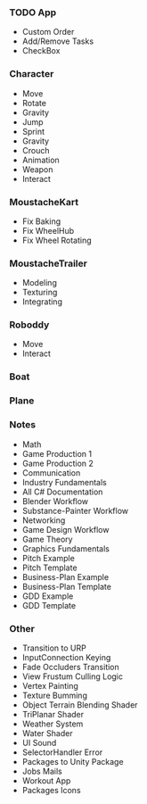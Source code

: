 <link rel="stylesheet" href="../style.css">
<script src="../script.js"></script>

<div class="masonry">
  <div class="masonry-item">
    <h3>TODO App</h3>
    <ul>
      <li onclick="ListOnClick(this)" class="open">Custom Order</li>
      <li onclick="ListOnClick(this)" class="open">Add/Remove Tasks</li>
      <li onclick="ListOnClick(this)" class="open">CheckBox</li>
    </ul>
  </div>
  <div class="masonry-item">
    <h3>Character</h3>
    <ul>
      <li onclick="ListOnClick(this)" class="open">Move</li>
      <li onclick="ListOnClick(this)" class="open">Rotate</li>
      <li onclick="ListOnClick(this)" class="open">Gravity</li>
      <li onclick="ListOnClick(this)" class="open">Jump</li>
      <li onclick="ListOnClick(this)" class="open">Sprint</li>
      <li onclick="ListOnClick(this)" class="open">Gravity</li>
      <li onclick="ListOnClick(this)" class="open">Crouch</li>
      <li onclick="ListOnClick(this)" class="open">Animation</li>
      <li onclick="ListOnClick(this)" class="open">Weapon</li>
      <li onclick="ListOnClick(this)" class="open">Interact</li>
    </ul>
  </div>
  <div class="masonry-item">
    <h3>MoustacheKart</h3>
    <ul>
      <li onclick="ListOnClick(this)" class="open">Fix Baking</li>
      <li onclick="ListOnClick(this)" class="open">Fix WheelHub</li>
      <li onclick="ListOnClick(this)" class="open">Fix Wheel Rotating</li>
    </ul>
  </div>
  <div class="masonry-item">
    <h3>MoustacheTrailer</h3>
    <ul>
      <li onclick="ListOnClick(this)" class="open">Modeling</li>
      <li onclick="ListOnClick(this)" class="open">Texturing</li>
      <li onclick="ListOnClick(this)" class="open">Integrating</li>
    </ul>
  </div>
  <div class="masonry-item">
    <h3>Roboddy</h3>
    <ul>
      <li onclick="ListOnClick(this)" class="open">Move</li>
      <li onclick="ListOnClick(this)" class="open">Interact</li>
    </ul>
  </div>
  <div class="masonry-item">
    <h3>Boat</h3>
    <ul>
    </ul>
  </div>
  <div class="masonry-item">
    <h3>Plane</h3>
    <ul>
    </ul>
  </div>
  <div class="masonry-item">
    <h3>Notes</h3>
    <ul>
      <li onclick="ListOnClick(this)" class="open">Math</li>
      <li onclick="ListOnClick(this)" class="open">Game Production 1</li>
      <li onclick="ListOnClick(this)" class="open">Game Production 2</li>
      <li onclick="ListOnClick(this)" class="open">Communication</li>
      <li onclick="ListOnClick(this)" class="open">Industry Fundamentals</li>
      <li onclick="ListOnClick(this)" class="open">All C# Documentation</li>
      <li onclick="ListOnClick(this)" class="open">Blender Workflow</li>
      <li onclick="ListOnClick(this)" class="open">Substance-Painter Workflow</li>
      <li onclick="ListOnClick(this)" class="open">Networking</li>
      <li onclick="ListOnClick(this)" class="open">Game Design Workflow</li>
      <li onclick="ListOnClick(this)" class="open">Game Theory</li>
      <li onclick="ListOnClick(this)" class="open">Graphics Fundamentals</li>
      <li onclick="ListOnClick(this)" class="open">Pitch Example</li>
      <li onclick="ListOnClick(this)" class="open">Pitch Template</li>
      <li onclick="ListOnClick(this)" class="open">Business-Plan Example</li>
      <li onclick="ListOnClick(this)" class="open">Business-Plan Template</li>
      <li onclick="ListOnClick(this)" class="open">GDD Example</li>
      <li onclick="ListOnClick(this)" class="open">GDD Template</li>
    </ul>
  </div>
  <div class="masonry-item">
    <h3>Other</h3>
    <ul>
      <li onclick="ListOnClick(this)" class="open">Transition to URP</li>
      <li onclick="ListOnClick(this)" class="open">InputConnection Keying</li>
      <li onclick="ListOnClick(this)" class="open">Fade Occluders Transition</li>
      <li onclick="ListOnClick(this)" class="open">View Frustum Culling Logic</li>
      <li onclick="ListOnClick(this)" class="open">Vertex Painting</li>
      <li onclick="ListOnClick(this)" class="open">Texture Bumming</li>
      <li onclick="ListOnClick(this)" class="open">Object Terrain Blending Shader</li>
      <li onclick="ListOnClick(this)" class="open">TriPlanar Shader</li>
      <li onclick="ListOnClick(this)" class="open">Weather System</li>
      <li onclick="ListOnClick(this)" class="open">Water Shader</li>
      <li onclick="ListOnClick(this)" class="open">UI Sound</li>
      <li onclick="ListOnClick(this)" class="open">SelectorHandler Error</li>
      <li onclick="ListOnClick(this)" class="open">Packages to Unity Package</li>
      <li onclick="ListOnClick(this)" class="open">Jobs Mails</li>
      <li onclick="ListOnClick(this)" class="open">Workout App</li>
      <li onclick="ListOnClick(this)" class="open">Packages Icons</li>
    </ul>
  </div>
</div>
